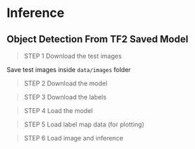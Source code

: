 # Inference 

## Object Detection From TF2 Saved Model

>STEP 1 Download the test images 

Save test images inside `data/images` folder

>STEP 2 Download the model

>STEP 3 Download the labels

>STEP 4 Load the model

>STEP 5 Load label map data (for plotting)

>STEP 6 Load image and inference 